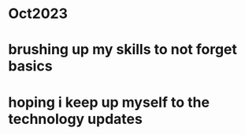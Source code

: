 # Oct2023
# brushing up my skills to not forget basics
# hoping i keep up myself to the technology updates
